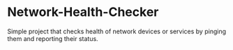 # Network-Health-Checker
Simple project that checks health of network devices or services by pinging them and reporting their status. 
